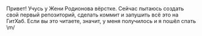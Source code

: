 Привет! Учусь у Жени Родионова вёрстке. Сейчас пытаюсь создать свой первый репозиторий, сделать коммит и запушить всё это на ГитХаб. Если вы это читаете, значит, у меня получилось и я пошёл спать \m/